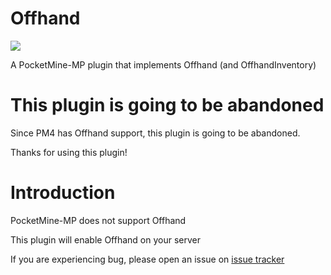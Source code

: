 # Offhand
<a align="center" href="https://poggit.pmmp.io/p/OffHand"><img src="https://poggit.pmmp.io/shield.state/OffHand"></a>

A PocketMine-MP plugin that implements Offhand (and OffhandInventory)

# This plugin is going to be abandoned
Since PM4 has Offhand support, this plugin is going to be abandoned.

Thanks for using this plugin!

# Introduction
PocketMine-MP does not support Offhand

This plugin will enable Offhand on your server

If you are experiencing bug, please open an issue on [issue tracker](https://github.com/alvin0319/Offhand/issues/new)
